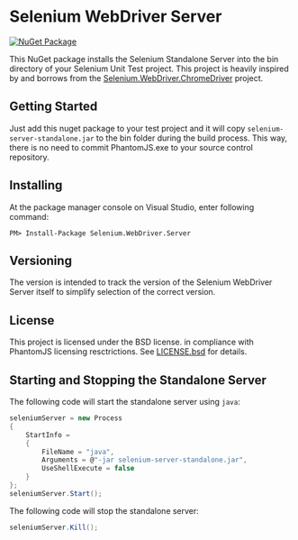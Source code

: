 # Selenium WebDriver Server
[![NuGet Package](https://img.shields.io/nuget/v/Selenium.WebDriver.Server.svg)](https://www.nuget.org/packages/Selenium.WebDriver.Server/)

This NuGet package installs the Selenium Standalone Server into the bin directory of your Selenium Unit Test project. This project is heavily inspired by and borrows from the [Selenium.WebDriver.ChromeDriver](https://github.com/jsakamoto/nupkg-selenium-webdriver-chromedriver/) project.

## Getting Started
Just add this nuget package to your test project and it will copy `selenium-server-standalone.jar` to the bin folder during the build process. This way, there is no need to commit PhantomJS.exe to your source control repository.

## Installing
At the package manager console on Visual Studio, enter following command:

    PM> Install-Package Selenium.WebDriver.Server

## Versioning
The version is intended to track the version of the Selenium WebDriver Server itself to simplify
selection of the correct version.

## License
This project is licensed under the BSD license. in compliance with PhantomJS licensing resctrictions. See [LICENSE.bsd](LICENSE.bsd) for details.

## Starting and Stopping the Standalone Server
The following code will start the standalone server using `java`:
```cs
seleniumServer = new Process
{
    StartInfo =
    {
        FileName = "java",
        Arguments = @"-jar selenium-server-standalone.jar",
        UseShellExecute = false
    }
};
seleniumServer.Start();
```

The following code will stop the standalone server:

```cs
seleniumServer.Kill();
```